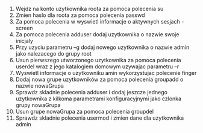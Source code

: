 1. Wejdz na konto uzytkownika roota za pomoca polecenia su
2. Zmien haslo dla roota za pomoca polecenia passwd
3. Za pomoca polecenia w wyswietl informacje o aktywnych sesjach - screen
4. Za pomoca polecenia adduser dodaj uzytkownika o nazwie swoje inicjaly
5. Przy uzyciu parametru –g dodaj nowego uzytkownika o nazwie admin jako nalezacego do grupy root
6. Usun pierwszego utworzonego uzytkownika za pomoca polecenia userdel wraz z jego katalogiem domowym uzywajac parametru –r
7. Wyswietl informacje o uzytkowniku amin wykorzystujac polecenie finger
8. Dodaj nowa grupe uzytkowników za pomoca polecenia groupadd o nazwie nowaGrupa
9. Sprawdz skladnie polecenia adduser i dodaj jeszcze jednego uzytkownika z kilkoma parametrami konfiguracyjnymi jako czlonka grupy nowaGrupa
10. Usun grupe nowaGrupa za pomoca polecenia groupdel
11. Sprawdz skladnie polecenia usermod i zmien dane dla uzytkownika admin